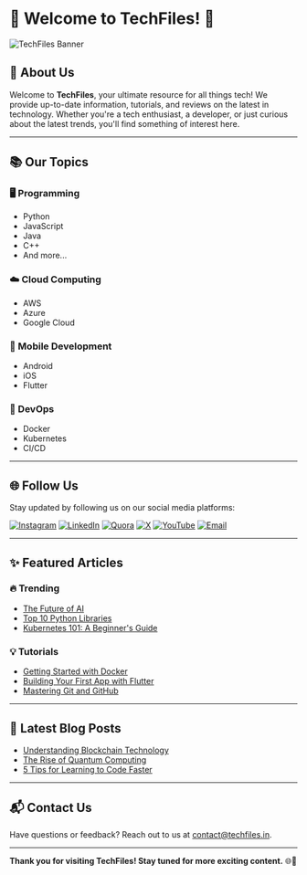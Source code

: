 # 🌟 Welcome to TechFiles! 🌟

![TechFiles Banner](https://techfiles.in/assets/banner.png)

## 🚀 About Us
Welcome to **TechFiles**, your ultimate resource for all things tech! We provide up-to-date information, tutorials, and reviews on the latest in technology. Whether you're a tech enthusiast, a developer, or just curious about the latest trends, you'll find something of interest here.

---

## 📚 Our Topics

### 🖥️ Programming
- Python
- JavaScript
- Java
- C++
- And more...

### ☁️ Cloud Computing
- AWS
- Azure
- Google Cloud

### 📱 Mobile Development
- Android
- iOS
- Flutter

### 🔧 DevOps
- Docker
- Kubernetes
- CI/CD

---

## 🌐 Follow Us

Stay updated by following us on our social media platforms:

[![Instagram](https://img.shields.io/badge/Instagram-%23E4405F.svg?logo=Instagram&logoColor=white)](https://instagram.com/tejasholla) [![LinkedIn](https://img.shields.io/badge/LinkedIn-%230077B5.svg?logo=linkedin&logoColor=white)](https://linkedin.com/in/tejasholla) [![Quora](https://img.shields.io/badge/Quora-%23B92B27.svg?logo=Quora&logoColor=white)](https://quora.com/profile/Tejas-Holla-5) [![X](https://img.shields.io/badge/X-black.svg?logo=X&logoColor=white)](https://x.com/imtejasholla) [![YouTube](https://img.shields.io/badge/YouTube-%23FF0000.svg?logo=YouTube&logoColor=white)](https://youtube.com/@@techfilez) [![Email](https://img.shields.io/badge/Email-%23D14836.svg?logo=gmail&logoColor=white)](mailto:tejasholla@techfiles.in?subject=GitHub)

---

## ✨ Featured Articles

### 🔥 Trending
- [The Future of AI](https://techfiles.in/articles/future-of-ai)
- [Top 10 Python Libraries](https://techfiles.in/articles/top-10-python-libraries)
- [Kubernetes 101: A Beginner's Guide](https://techfiles.in/articles/kubernetes-101)

### 💡 Tutorials
- [Getting Started with Docker](https://techfiles.in/tutorials/docker-getting-started)
- [Building Your First App with Flutter](https://techfiles.in/tutorials/flutter-first-app)
- [Mastering Git and GitHub](https://techfiles.in/tutorials/mastering-git)

---

## 📝 Latest Blog Posts

- [Understanding Blockchain Technology](https://techfiles.in/blog/blockchain-technology)
- [The Rise of Quantum Computing](https://techfiles.in/blog/quantum-computing)
- [5 Tips for Learning to Code Faster](https://techfiles.in/blog/learning-to-code-faster)

---

## 📬 Contact Us

Have questions or feedback? Reach out to us at [contact@techfiles.in](mailto:contact@techfiles.in).

---

**Thank you for visiting TechFiles! Stay tuned for more exciting content.** 🌐🚀
